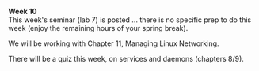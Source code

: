 **Week 10**  
This week's seminar (lab 7) is posted ... there is no specific prep
to do this week (enjoy the remaining hours of your spring break).

We will be working with Chapter 11, Managing Linux Networking.

There will be a quiz this week, on services and daemons (chapters 8/9).
